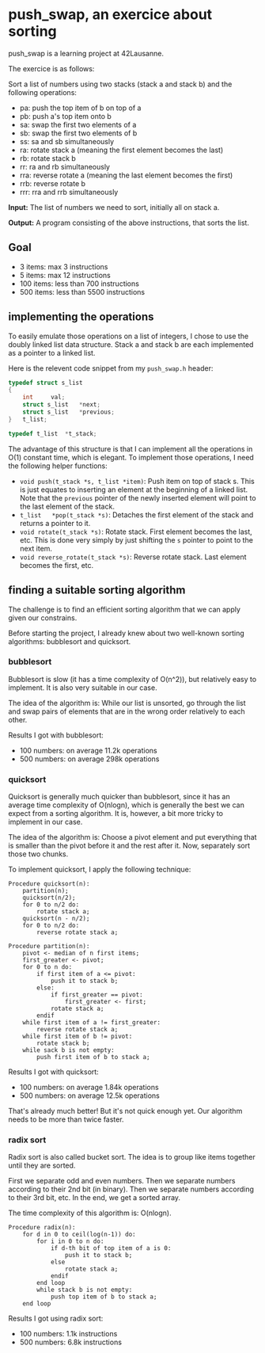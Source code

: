 # push_swap, an exercice about sorting

push_swap is a learning project at 42Lausanne.

The exercice is as follows:

Sort a list of numbers using two stacks (stack a and stack b) and the following operations:
- pa: push the top item of b on top of a
- pb: push a's top item onto b
- sa: swap the first two elements of a
- sb: swap the first two elements of b
- ss: sa and sb simultaneously
- ra: rotate stack a (meaning the first element becomes the last)
- rb: rotate stack b
- rr: ra and rb simultaneously
- rra: reverse rotate a (meaning the last element becomes the first)
- rrb: reverse rotate b
- rrr: rra and rrb simultaneously

**Input:**
The list of numbers we need to sort, initially all on stack a.

**Output:**
A program consisting of the above instructions, that sorts the list.

## Goal
- 3 items: max 3 instructions
- 5 items: max 12 instructions
- 100 items: less than 700 instructions
- 500 items: less than 5500 instructions

## implementing the operations

To easily emulate those operations on a list of integers, I chose to use the doubly linked list data structure.
Stack a and stack b are each implemented as a pointer to a linked list.

Here is the relevent code snippet from my `push_swap.h` header:
```C
typedef struct s_list
{
	int		val;
	struct s_list	*next;
	struct s_list	*previous;
}	t_list;

typedef t_list	*t_stack;
```

The advantage of this structure is that I can implement all the operations in O(1) constant time, which is elegant.
To implement those operations, I need the following helper functions:
- `void	push(t_stack *s, t_list *item)`: Push item on top of stack s. This is just equates to inserting an element at the beginning of a linked list. Note that the `previous` pointer of the newly inserted element will point to the last element of the stack.
- `t_list	*pop(t_stack *s)`: Detaches the first element of the stack and returns a pointer to it.
- `void	rotate(t_stack *s)`: Rotate stack. First element becomes the last, etc. This is done very simply by just shifting the `s` pointer to point to the next item.
- `void reverse_rotate(t_stack *s)`:  Reverse rotate stack. Last element becomes the first, etc.


## finding a suitable sorting algorithm

The challenge is to find an efficient sorting algorithm that we can apply given our constrains.

Before starting the project, I already knew about two well-known sorting algorithms: bubblesort and quicksort.

### bubblesort

Bubblesort is slow (it has a time complexity of O(n^2)), but relatively easy to implement.
It is also very suitable in our case.

The idea of the algorithm is:
While our list is unsorted, go through the list and swap pairs of elements that are in the wrong order relatively to each other.

Results I got with bubblesort:
- 100 numbers: on average 11.2k operations
- 500 numbers: on average 298k operations

### quicksort

Quicksort is generally much quicker than bubblesort, since it has an average time complexity of O(nlogn), which is generally the best we can expect from a sorting algorithm.
It is, however, a bit more tricky to implement in our case.

The idea of the algorithm is:
Choose a pivot element and put everything that is smaller than the pivot before it and the rest after it. Now, separately sort those two chunks.

To implement quicksort, I apply the following technique:
```
Procedure quicksort(n):
	partition(n);
	quicksort(n/2);
	for 0 to n/2 do:
		rotate stack a;
	quicksort(n - n/2);
	for 0 to n/2 do:
		reverse rotate stack a;
```
```
Procedure partition(n):
	pivot <- median of n first items;
	first_greater <- pivot;
	for 0 to n do:
		if first item of a <= pivot:
			push it to stack b;
		else:
			if first_greater == pivot:
				first_greater <- first;
			rotate stack a;
		endif
	while first item of a != first_greater:
		reverse rotate stack a;
	while first item of b != pivot:
		rotate stack b;
	while sack b is not empty:
		push first item of b to stack a;
```

Results I got with quicksort:
- 100 numbers: on average 1.84k operations 
- 500 numbers: on average 12.5k operations

That's already much better! But it's not quick enough yet.
Our algorithm needs to be more than twice faster.

### radix sort

Radix sort is also called bucket sort.
The idea is to group like items together until they are sorted.

First we separate odd and even numbers.
Then we separate numbers according to their 2nd bit (in binary).
Then we separate numbers according to their 3rd bit, etc.
In the end, we get a sorted array.

The time complexity of this algorithm is: O(nlogn).

```
Procedure radix(n):
	for d in 0 to ceil(log(n-1)) do:
		for i in 0 to n do:
			if d-th bit of top item of a is 0:
				push it to stack b;
			else
				rotate stack a;
			endif
		end loop
		while stack b is not empty:
			push top item of b to stack a;
	end loop
```

Results I got using radix sort:
- 100 numbers: 1.1k instructions
- 500 numbers: 6.8k instructions